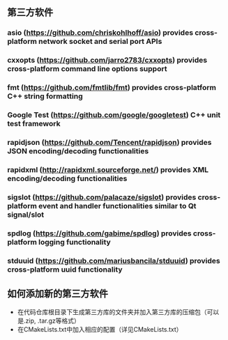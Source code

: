 ## 第三方软件
### asio (https://github.com/chriskohlhoff/asio) provides cross-platform network socket and serial port APIs

### cxxopts (https://github.com/jarro2783/cxxopts) provides cross-platform command line options support

### fmt (https://github.com/fmtlib/fmt) provides cross-platform C++ string formatting

### Google Test (https://github.com/google/googletest) C++ unit test framework

### rapidjson (https://github.com/Tencent/rapidjson) provides JSON encoding/decoding functionalities

### rapidxml (http://rapidxml.sourceforge.net/) provides XML encoding/decoding functionalities

### sigslot (https://github.com/palacaze/sigslot) provides cross-platform event and handler functionalities similar to Qt signal/slot

### spdlog (https://github.com/gabime/spdlog) provides cross-platform logging functionality

### stduuid (https://github.com/mariusbancila/stduuid) provides cross-platform uuid functionality

## 如何添加新的第三方软件
* 在代码仓库根目录下生成第三方库的文件夹并加入第三方库的压缩包（可以是.zip, .tar.gz等格式）
* 在CMakeLists.txt中加入相应的配置（详见CMakeLists.txt）
